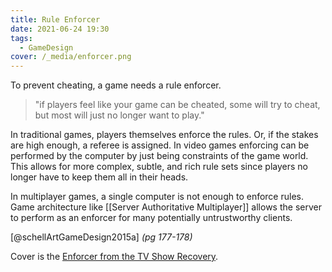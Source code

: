 ```yaml
---
title: Rule Enforcer
date: 2021-06-24 19:30
tags:
  - GameDesign
cover: /_media/enforcer.png
---
```


To prevent cheating, a game needs a rule enforcer.

> "if players feel like your game can be cheated, some will try to cheat, but most will just no longer want to play."

In traditional games, players themselves enforce the rules. Or, if the stakes are high enough, a referee is assigned. In video games enforcing can be performed by the computer by just being constraints of the game world. This allows for more complex, subtle, and rich rule sets since players no longer have to keep them all in their heads.

In multiplayer games, a single computer is not enough to enforce rules. Game architecture like [[Server Authoritative Multiplayer]] allows the server to perform as an enforcer for many potentially untrustworthy clients.

[@schellArtGameDesign2015a] *(pg 177-178)*

Cover is the [Enforcer from the TV Show Recovery](https://en.wikipedia.org/wiki/Recovery_(TV_series)#:~:text=Actor%2Fcomedian%20Angus%20Sampson%20was,ego%2C%20%22The%20Enforcer%22.).
